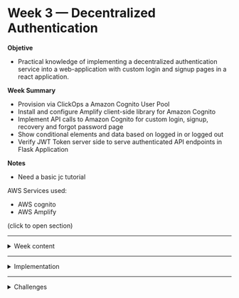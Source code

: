 # Week 3 — Decentralized Authentication


__Objetive__ 
* Practical knowledge of implementing a decentralized authentication service into a web-application with custom login and signup pages in a react application.

        
__Week Summary__
* Provision via ClickOps a Amazon Cognito User Pool
* Install and configure Amplify client-side library for Amazon Cognito
* Implement API calls to Amazon Cognito for custom login, signup, recovery and forgot password page
* Show conditional elements and data based on logged in or logged out
* Verify JWT Token server side to serve authenticated API endpoints in Flask Application

__Notes__ 
* Need a basic jc tutorial
        
AWS Services used:
* AWS cognito
* AWS Amplify


(click to open section)

--------------------------------------------------------------------------------------------------------------------------------

<details><summary>Week content</summary><p>
         
### What is AWS Cognito?

> With Amazon Cognito, you can add user sign-up and sign-in features and control access to your web and mobile applications. Amazon Cognito provides an identity store that scales to millions of users, supports social and enterprise identity federation, and offers advanced security features to protect your consumers and business.
[AWS Cognito](https://aws.amazon.com/cognito/)

### What is AWS Amplify and why to use it?

> AWS Amplify is an end-to-end solution that enables mobile and front-end web developers to build and deploy secure, scalable full stack applications, powered by AWS.
> Amplify uses Amazon Cognito as the main authentication provider. We use AWS Amplify library to use AWS Cognito. Frontend-javascript library.

[AWS amplify](https://aws.amazon.com/amplify/?trk=d3adb855-b91b-4e74-8308-5e9f08e34ed2&sc_channel=ps&s_kwcid=AL!4422!3!647302000960!e!!g!!amplify%20aws&ef_id=EAIaIQobChMIiLeZuMLR_QIV0dDVCh0m3QCMEAAYASAAEgLMYvD_BwE:G:s&s_kwcid=AL!4422!3!647302000960!e!!g!!amplify%20aws)

[AWS Amplify Documentation](https://docs.amplify.aws/)

### What is a JSON Web Tokens?

> JSON Web Token (JWT) is an open standard that defines a compact and self-contained way for securely transmitting information between parties as a JSON object. This information can be verified and trusted because it is digitally signed. JWTs can be signed using a secret (with the HMAC algorithm) or a public/private key pair using RSA or ECDSA.

[Introduction to JSON Web Tokens](https://jwt.io/introduction)

### What is a sidecar container?

> Sidecar containers are containers that are needed to run alongside the main container. The two containers share resources like pod storage and network interfaces. The sidecar containers can also share storage volumes with the main containers, allowing the main containers to access the data in the sidecars.
        
[ What is a sidecar container?](https://www.containiq.com/post/kubernetes-sidecar-container#:~:text=Sidecar%20containers%20are%20containers%20that,the%20data%20in%20the%20sidecars.)

Which additional AWS service should be enabled and monitored alongside Cognito to help detect malicious Cognito user behavior?

> AWS CloudTrail: This service provides a record of AWS API calls made by a user or a resource in your account. By enabling CloudTrail, you can track who is accessing your Cognito user pools and identify any unauthorized access attempts or suspicious behavior.
        
When it comes to single-sign-on, what does the acronym SAML stand for?

> SAML stands for Security Assertion Markup Language. It is an XML-based standard used for exchanging authentication and authorization data between parties, in particular, between an identity provider (IdP) and a service provider (SP). SAML enables single sign-on (SSO) and provides a way to authenticate users across multiple applications or domains without requiring them to enter their credentials separately for each one.

Your Cognito deployment should only be in the AWS region which you are legally allowed to hold user data in

</p></details>

--------------------------------------------------------------------------------------------------------------------------------

<details><summary>Implementation</summary>
<br></br>

1. Provision Amazon Cognito User Pool using AWS UI (Console) -> easier
    * Just follow instructions. Really clear. Options of recover password and register. 
    * We have to change the status of the user with the AWS console.

2. Install and Configure Amplify Client-Side Library for Amazon Congito.

3. Show Some Components if You Are Logged in Only
    * Implemented some components in these pages HomeFeedPage.js, DesktopNavigation.js, ProfileInfo.js, DesktopSidebar.js.
    * We reuse the code of the next [library](https://github.com/cgauge/Flask-AWSCognito/blob/master/flask_awscognito/services/token_service.py)

4. Implement API Calls to Amazon Coginto for Custom Login, Signup, Recovery and Forgot Password Page   

5. Authenticating Server Side     

6. Frontend. Stablish general variables for the frontend and changed some color to have more constrast
        
</details>

--------------------------------------------------------------------------------------------------------------------------------

<details><summary>Challenges</summary>
<br></br>   
- [x] Made sure Resend Activation Code works in the Confirmation Page after sign up. 
</details>
  
  
 
  

